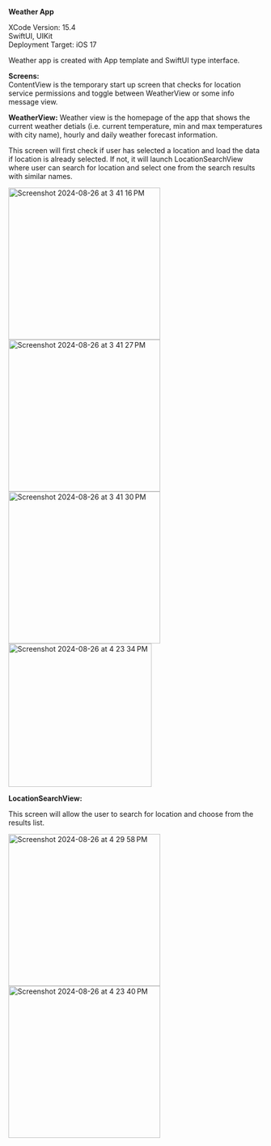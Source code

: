 **Weather App**

XCode Version: 15.4  
SwiftUI, UIKit   
Deployment Target: iOS 17

  
Weather app is created with App template and SwiftUI type interface. 

**Screens:**  
ContentView is the temporary start up screen that checks for location service permissions and toggle between WeatherView or some info message view. 

**WeatherView:** 
Weather view is the homepage of the app that shows the current weather detials (i.e. current temperature, min and max temperatures with city name), hourly and daily weather forecast information.

This screen will first check if user has selected a location and load the data if location is already selected. If not, it will launch LocationSearchView where user can search for location and select one from the search results with similar names. 
  


  
  <img width="300" alt="Screenshot 2024-08-26 at 3 41 16 PM" src="https://github.com/user-attachments/assets/858157d1-6a7c-4d8a-a7cc-24c9912e7f59">

  <img width="300" alt="Screenshot 2024-08-26 at 3 41 27 PM" src="https://github.com/user-attachments/assets/d3e1ff90-1758-4131-8771-c55d6e1634ba">

  <img width="300" alt="Screenshot 2024-08-26 at 3 41 30 PM" src="https://github.com/user-attachments/assets/88d43c2c-2ef1-444e-92f7-6d8715be47a2">

  <img width="283" alt="Screenshot 2024-08-26 at 4 23 34 PM" src="https://github.com/user-attachments/assets/492e8d74-295a-41db-bbf9-568e651b4601">




**LocationSearchView:**

This screen will allow the user to search for location and choose from the results list.

<img width="300" alt="Screenshot 2024-08-26 at 4 29 58 PM" src="https://github.com/user-attachments/assets/a336305f-6787-46b7-b26f-95e432087f15">
<br/>
<img width="300" alt="Screenshot 2024-08-26 at 4 23 40 PM" src="https://github.com/user-attachments/assets/4f80572e-9cae-4ada-b2b3-3154ef19d4cb">




